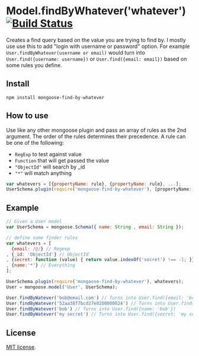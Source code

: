 # Model.findByWhatever('whatever')  [![Build Status](https://travis-ci.org/moudy/mongoose-find-by-whatever.png)](https://travis-ci.org/moudy/mongoose-find-by-whatever)

Creates a find query based on the value you are trying to find by. I mostly use use this to add "login with username or password" option. For example `User.findByWhatever(username or email)` would turn into `User.find({username: username})` or `User.find({email: email})` based on some rules you define.

## Install
```
npm install mongoose-find-by-whatever
```

## How to use
Use like any other mongoose plugin and pass an array of rules as the 2nd argument. The order of the rules determines their precedence. A rule can be one of the following:

- `RegExp` to test against value
- `Function` that will get passed the value
- `"ObjectId"` will search by _id
- `"*"` will match anything

```js
var whatevers = [{propertyName: rule}, {propertyName: rule}, ...];
UserSchema.plugin(require('mongoose-find-by-whatever'), [propertyName: rule]);
```

## Example
```js
// Given a User model
var UserSchema = mongoose.Schema({ name: String , email: String });

// define some finder rules
var whatevers = [
  {email: /@/} // Regexp
, {_id: 'ObjectId'} // ObjectId
, {secret: function (value) { return value.indexOf('secret') !== -1; }}
, {name:'*'} // Everything
];

UserSchema.plugin(require('mongoose-find-by-whatever'), whatevers);
User = mongoose.model('User', UserSchema);

User.findByWatever('bob@email.com') // Turns into User.find({email: 'bob@email.com'})
User.findByWatever('52aa38f7bcd27e0200000024') // Turns into User.find({_id: '52aa38f7bcd27e0200000024'})
User.findByWatever('bob') // Turns into User.find({name: 'bob'})
User.findByWatever('my secret') // Turns into User.find({secret: 'my secret'})
```

## License
[MIT license](http://opensource.org/licenses/MIT).
